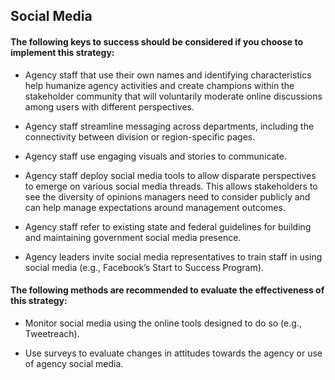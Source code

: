 ## Social Media
#### The following keys to success should be considered if you choose to implement this strategy:
- Agency staff that use their own names and identifying characteristics help humanize agency activities and create champions within the stakeholder community that will voluntarily moderate online discussions among users with different perspectives.

- Agency staff streamline messaging across departments, including the connectivity between division or region-specific pages.

- Agency staff use engaging visuals and stories to communicate.

- Agency staff deploy social media tools to allow disparate perspectives to emerge on various social media threads. This allows stakeholders to see the diversity of opinions managers need to consider publicly and can help manage expectations around management outcomes.

- Agency staff refer to existing state and federal guidelines for building and maintaining government social media presence.

- Agency leaders invite social media representatives to train staff in using social media (e.g., Facebook’s Start to Success Program).

#### The following methods are recommended to evaluate the effectiveness of this strategy:
- Monitor social media using the online tools designed to do so (e.g., Tweetreach).

- Use surveys to evaluate changes in attitudes towards the agency or use of agency social media.
